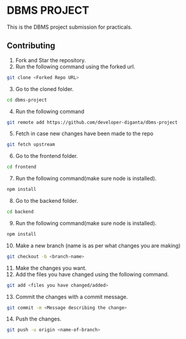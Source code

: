 # DBMS PROJECT

This is the DBMS project submission for practicals.

## Contributing

1. Fork and Star the repository.
2. Run the following command using the forked url.
```bash
git clone <Forked Repo URL>
```
3. Go to the cloned folder.
```bash
cd dbms-project
```
4. Run the following command
```bash
git remote add https://github.com/developer-diganta/dbms-project
```
5.  Fetch in case new changes have been made to the repo
```bash
git fetch upstream
```
6. Go to the frontend folder.
```bash
cd frontend
```
7. Run the following command(make sure node is installed).
```bash
npm install
```
8. Go to the backend folder.
```bash
cd backend
```
9. Run the following command(make sure node is installed).
```bash
npm install
```
10. Make a new branch (name is as per what changes you are making)
```bash
git checkout -b <branch-name>
```
11. Make the changes you want.
12. Add the files you have changed using the following command.
```bash
git add <files you have changed/added>
```
13. Commit the changes with a commit message.
```bash
git commit -m <Message describing the change>
```
14. Push the changes.
```bash
git push -u origin <name-of-branch>
```
